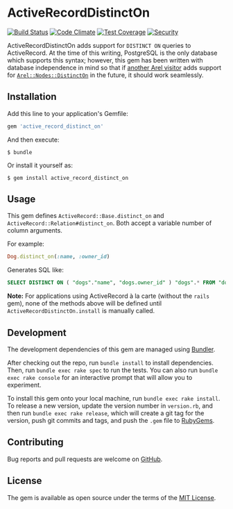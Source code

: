 # ActiveRecordDistinctOn

[![Build Status](https://travis-ci.org/anarchocurious/active_record_distinct_on.svg?branch=master)](https://travis-ci.org/anarchocurious/active_record_distinct_on) [![Code Climate](https://codeclimate.com/github/anarchocurious/active_record_distinct_on/badges/gpa.svg)](https://codeclimate.com/github/anarchocurious/active_record_distinct_on) [![Test Coverage](https://codeclimate.com/github/anarchocurious/active_record_distinct_on/badges/coverage.svg)](https://codeclimate.com/github/anarchocurious/active_record_distinct_on/coverage)  [![Security](https://hakiri.io/github/anarchocurious/active_record_distinct_on/master.svg)](https://hakiri.io/github/anarchocurious/active_record_distinct_on/master)

ActiveRecordDistinctOn adds support for `DISTINCT ON` queries to ActiveRecord. At the time of this writing, PostgreSQL is the only database which supports this syntax; however, this gem has been written with database independence in mind so that if [another Arel visitor](https://github.com/rails/arel/tree/master/lib/arel/visitors) adds support for [`Arel::Nodes::DistinctOn`](https://github.com/rails/arel/blob/master/lib/arel/nodes/unary.rb) in the future, it should work seamlessly.

## Installation

Add this line to your application's Gemfile:

```ruby
gem 'active_record_distinct_on'
```

And then execute:

    $ bundle

Or install it yourself as:

    $ gem install active_record_distinct_on

## Usage

This gem defines `ActiveRecord::Base.distinct_on` and `ActiveRecord::Relation#distinct_on`. Both accept a variable number of column arguments.

For example:

```ruby
Dog.distinct_on(:name, :owner_id)
```

Generates SQL like:

```sql
SELECT DISTINCT ON ( "dogs"."name", "dogs.owner_id" ) "dogs".* FROM "dogs"
```

**Note:** For applications using ActiveRecord à la carte (without the `rails` gem), none of the methods above will be defined until `ActiveRecordDistinctOn.install` is manually called.

## Development

The development dependencies of this gem are managed using [Bundler](https://rubygems.org/gems/bundler).

After checking out the repo, run `bundle install` to install dependencies. Then, run `bundle exec rake spec` to run the tests. You can also run `bundle exec rake console` for an interactive prompt that will allow you to experiment.

To install this gem onto your local machine, run `bundle exec rake install`. To release a new version, update the version number in `version.rb`, and then run `bundle exec rake release`, which will create a git tag for the version, push git commits and tags, and push the `.gem` file to [RubyGems](https://rubygems.org/gems/active_record_distinct_on).

## Contributing

Bug reports and pull requests are welcome on [GitHub](https://github.com/anarchocurious/active_record_distinct_on).


## License

The gem is available as open source under the terms of the [MIT License](http://opensource.org/licenses/MIT).
